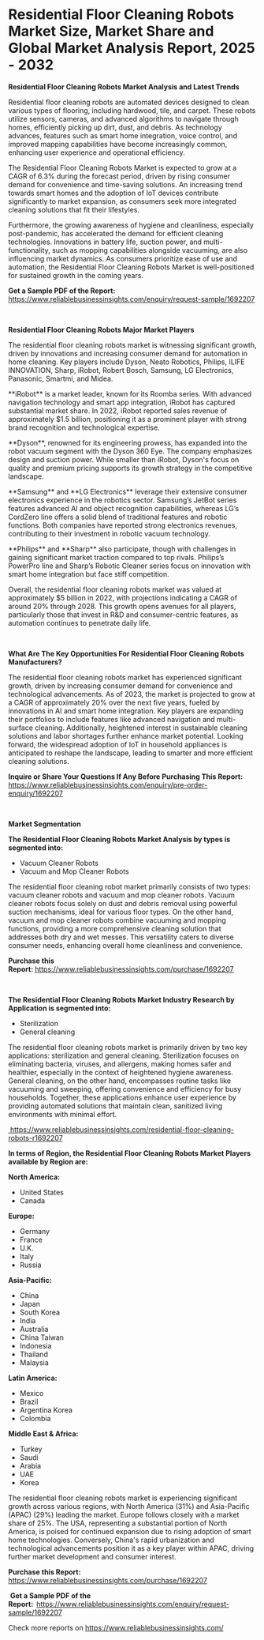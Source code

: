 <p><h1>Residential Floor Cleaning Robots Market Size, Market Share and Global Market Analysis Report, 2025 - 2032</h1></p><p><strong>Residential Floor Cleaning Robots Market Analysis and Latest Trends</strong></p>
<p><p>Residential floor cleaning robots are automated devices designed to clean various types of flooring, including hardwood, tile, and carpet. These robots utilize sensors, cameras, and advanced algorithms to navigate through homes, efficiently picking up dirt, dust, and debris. As technology advances, features such as smart home integration, voice control, and improved mapping capabilities have become increasingly common, enhancing user experience and operational efficiency.</p><p>The Residential Floor Cleaning Robots Market is expected to grow at a CAGR of 6.3% during the forecast period, driven by rising consumer demand for convenience and time-saving solutions. An increasing trend towards smart homes and the adoption of IoT devices contribute significantly to market expansion, as consumers seek more integrated cleaning solutions that fit their lifestyles.</p><p>Furthermore, the growing awareness of hygiene and cleanliness, especially post-pandemic, has accelerated the demand for efficient cleaning technologies. Innovations in battery life, suction power, and multi-functionality, such as mopping capabilities alongside vacuuming, are also influencing market dynamics. As consumers prioritize ease of use and automation, the Residential Floor Cleaning Robots Market is well-positioned for sustained growth in the coming years.</p></p>
<p><strong>Get a Sample PDF of the Report:&nbsp;</strong> <a href="https://www.reliablebusinessinsights.com/enquiry/request-sample/1692207?utm_campaign=3107&utm_medium=2&utm_source=Github&utm_content=ia&utm_term=27032025&utm_id=residential-floor-cleaning-robots">https://www.reliablebusinessinsights.com/enquiry/request-sample/1692207</a></p>
<p>&nbsp;</p>
<p><strong>Residential Floor Cleaning Robots Major Market Players</strong></p>
<p><p>The residential floor cleaning robots market is witnessing significant growth, driven by innovations and increasing consumer demand for automation in home cleaning. Key players include Dyson, Neato Robotics, Philips, ILIFE INNOVATION, Sharp, iRobot, Robert Bosch, Samsung, LG Electronics, Panasonic, Smartmi, and Midea.</p><p>**iRobot** is a market leader, known for its Roomba series. With advanced navigation technology and smart app integration, iRobot has captured substantial market share. In 2022, iRobot reported sales revenue of approximately $1.5 billion, positioning it as a prominent player with strong brand recognition and technological expertise.</p><p>**Dyson**, renowned for its engineering prowess, has expanded into the robot vacuum segment with the Dyson 360 Eye. The company emphasizes design and suction power. While smaller than iRobot, Dyson's focus on quality and premium pricing supports its growth strategy in the competitive landscape.</p><p>**Samsung** and **LG Electronics** leverage their extensive consumer electronics experience in the robotics sector. Samsung’s JetBot series features advanced AI and object recognition capabilities, whereas LG’s CordZero line offers a solid blend of traditional features and robotic functions. Both companies have reported strong electronics revenues, contributing to their investment in robotic vacuum technology.</p><p>**Philips** and **Sharp** also participate, though with challenges in gaining significant market traction compared to top rivals. Philips’s PowerPro line and Sharp’s Robotic Cleaner series focus on innovation with smart home integration but face stiff competition.</p><p>Overall, the residential floor cleaning robots market was valued at approximately $5 billion in 2022, with projections indicating a CAGR of around 20% through 2028. This growth opens avenues for all players, particularly those that invest in R&D and consumer-centric features, as automation continues to penetrate daily life.</p></p>
<p>&nbsp;</p>
<p><strong>What Are The Key Opportunities For Residential Floor Cleaning Robots Manufacturers?</strong></p>
<p><p>The residential floor cleaning robots market has experienced significant growth, driven by increasing consumer demand for convenience and technological advancements. As of 2023, the market is projected to grow at a CAGR of approximately 20% over the next five years, fueled by innovations in AI and smart home integration. Key players are expanding their portfolios to include features like advanced navigation and multi-surface cleaning. Additionally, heightened interest in sustainable cleaning solutions and labor shortages further enhance market potential. Looking forward, the widespread adoption of IoT in household appliances is anticipated to reshape the landscape, leading to smarter and more efficient cleaning solutions.</p></p>
<p><strong>Inquire or Share Your Questions If Any Before Purchasing This Report:</strong> <a href="https://www.reliablebusinessinsights.com/enquiry/pre-order-enquiry/1692207?utm_campaign=3107&utm_medium=2&utm_source=Github&utm_content=ia&utm_term=27032025&utm_id=residential-floor-cleaning-robots">https://www.reliablebusinessinsights.com/enquiry/pre-order-enquiry/1692207</a></p>
<p>&nbsp;</p>
<p><strong>Market Segmentation</strong></p>
<p><strong>The Residential Floor Cleaning Robots Market Analysis by types is segmented into:</strong></p>
<p><ul><li>Vacuum Cleaner Robots</li><li>Vacuum and Mop Cleaner Robots</li></ul></p>
<p><p>The residential floor cleaning robot market primarily consists of two types: vacuum cleaner robots and vacuum and mop cleaner robots. Vacuum cleaner robots focus solely on dust and debris removal using powerful suction mechanisms, ideal for various floor types. On the other hand, vacuum and mop cleaner robots combine vacuuming and mopping functions, providing a more comprehensive cleaning solution that addresses both dry and wet messes. This versatility caters to diverse consumer needs, enhancing overall home cleanliness and convenience.</p></p>
<p><strong>Purchase this Report:&nbsp;</strong><a href="https://www.reliablebusinessinsights.com/purchase/1692207?utm_campaign=3107&utm_medium=2&utm_source=Github&utm_content=ia&utm_term=27032025&utm_id=residential-floor-cleaning-robots">https://www.reliablebusinessinsights.com/purchase/1692207</a></p>
<p>&nbsp;</p>
<p><strong>The Residential Floor Cleaning Robots Market Industry Research by Application is segmented into:</strong></p>
<p><ul><li>Sterilization</li><li>General cleaning</li></ul></p>
<p><p>The residential floor cleaning robots market is primarily driven by two key applications: sterilization and general cleaning. Sterilization focuses on eliminating bacteria, viruses, and allergens, making homes safer and healthier, especially in the context of heightened hygiene awareness. General cleaning, on the other hand, encompasses routine tasks like vacuuming and sweeping, offering convenience and efficiency for busy households. Together, these applications enhance user experience by providing automated solutions that maintain clean, sanitized living environments with minimal effort.</p></p>
<p><a href="https://www.reliablebusinessinsights.com/residential-floor-cleaning-robots-r1692207?utm_campaign=3107&utm_medium=2&utm_source=Github&utm_content=ia&utm_term=27032025&utm_id=residential-floor-cleaning-robots">&nbsp;https://www.reliablebusinessinsights.com/residential-floor-cleaning-robots-r1692207</a></p>
<p><strong>In terms of Region, the Residential Floor Cleaning Robots Market Players available by Region are:</strong></p>
<p>
    <p> <strong> North America: </strong>
        <ul>
            <li>United States</li>
            <li>Canada</li>
        </ul>
        </p> 
    <p> <strong> Europe: </strong>
        <ul>
            <li>Germany</li>
            <li>France</li>
            <li>U.K.</li>
            <li>Italy</li>
            <li>Russia</li>
        </ul>
        </p> 
    <p> <strong> Asia-Pacific: </strong>
        <ul>
            <li>China</li>
            <li>Japan</li>
            <li>South Korea</li>
            <li>India</li>
            <li>Australia</li>
            <li>China Taiwan</li>
            <li>Indonesia</li>
            <li>Thailand</li>
            <li>Malaysia</li>
        </ul>
        </p> 
    <p> <strong> Latin America: </strong>
        <ul>
            <li>Mexico</li>
            <li>Brazil</li>
            <li>Argentina Korea</li>
            <li>Colombia</li>
        </ul>
        </p> 
    <p> <strong> Middle East & Africa: </strong>
        <ul>
            <li>Turkey</li>
            <li>Saudi</li>
            <li>Arabia</li>
            <li>UAE</li>
            <li>Korea</li>
        </ul>
    </p>
    </p>
<p><p>The residential floor cleaning robots market is experiencing significant growth across various regions, with North America (31%) and Asia-Pacific (APAC) (29%) leading the market. Europe follows closely with a market share of 25%. The USA, representing a substantial portion of North America, is poised for continued expansion due to rising adoption of smart home technologies. Conversely, China's rapid urbanization and technological advancements position it as a key player within APAC, driving further market development and consumer interest.</p></p>
<p><strong>Purchase this Report: </strong><a href="https://www.reliablebusinessinsights.com/purchase/1692207?utm_campaign=3107&utm_medium=2&utm_source=Github&utm_content=ia&utm_term=27032025&utm_id=residential-floor-cleaning-robots">https://www.reliablebusinessinsights.com/purchase/1692207</a></p>
<p>&nbsp;<strong>Get a Sample PDF of the Report:&nbsp;&nbsp;</strong><a href="https://www.reliablebusinessinsights.com/enquiry/request-sample/1692207?utm_campaign=3107&utm_medium=2&utm_source=Github&utm_content=ia&utm_term=27032025&utm_id=residential-floor-cleaning-robots">https://www.reliablebusinessinsights.com/enquiry/request-sample/1692207</a></p>
<p><strong></strong></p>
<p>Check more reports on <a href="https://www.reliablebusinessinsights.com/?utm_campaign=3107&utm_medium=2&utm_source=Github&utm_content=ia&utm_term=27032025&utm_id=residential-floor-cleaning-robots">https://www.reliablebusinessinsights.com/</a></p>